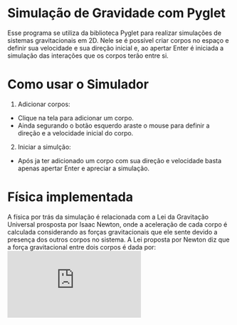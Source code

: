 # Simulação de Gravidade com Pyglet
 Esse programa se utiliza da biblioteca Pyglet para realizar simulações de sistemas gravitacionais em 2D. Nele se é possível criar corpos no espaço e definir sua velocidade e sua direção inicial e, ao apertar Enter é iniciada a simulação das interações que os corpos terão entre si.

 # Como usar o Simulador
 1. Adicionar corpos:
   - Clique na tela para adicionar um corpo.
   - Ainda segurando o botão esquerdo araste o mouse para definir a direção e a velocidade inicial do corpo.
2. Iniciar a simulção:
  - Após ja ter adicionado um corpo com sua direção e velocidade basta apenas apertar Enter e apreciar a simulação.

# Física implementada
 A física por trás da simulação é relacionada com a Lei da Gravitação Universal prosposta por Isaac Newton, onde a aceleração de cada corpo é calculada considerando as forças gravitacionais que ele sente devido a presença dos outros corpos no sistema.
 A Lei proposta por Newton diz que a força gravitacional entre dois corpos é dada por:
 ![Equação](https://latex.codecogs.com/png.latex?F%20%3D%20G%20%5Cfrac%7Bm_1m_2%7D%7Br%5E2%7D)

